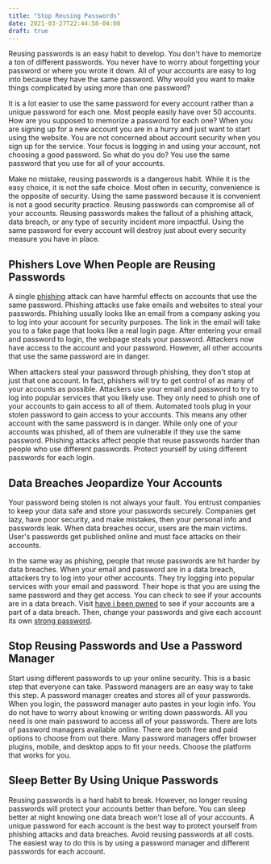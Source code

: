 ```yaml
---
title: "Stop Reusing Passwords"
date: 2021-03-27T22:44:58-04:00
draft: true
---
```


Reusing passwords is an easy habit to develop. You don't have to memorize a ton of different passwords. You never have to worry about forgetting your password or where you wrote it down. All of your accounts are easy to log into because they have the same password. Why would you want to make things complicated by using more than one password?

It is a lot easier to use the same password for every account rather than a unique password for each one. Most people easily have over 50 accounts. How are you supposed to memorize a password for each one? When you are signing up for a new account you are in a hurry and just want to start using the website. You are not concerned about account security when you sign up for the service. Your focus is logging in and using your account, not choosing a good password. So what do you do? You use the same password that you use for all of your accounts.

Make no mistake, reusing passwords is a dangerous habit. While it is the easy choice, it is not the safe choice. Most often in security, convenience is the opposite of security. Using the same password because it is convenient is not a good security practice. Reusing passwords can compromise all of your accounts. Reusing passwords makes the fallout of a phishing attack, data breach, or any type of security incident more impactful. Using the same password for every account will destroy just about every security measure you have in place.

## Phishers Love When People are Reusing Passwords

A single [phishing](https://tkdata.io/what-is-phishing/) attack can have harmful effects on accounts that use the same password. Phishing attacks use fake emails and websites to steal your passwords. Phishing usually looks like an email from a company asking you to log into your account for security purposes. The link in the email will take you to a fake page that looks like a real login page. After entering your email and password to login, the webpage steals your password. Attackers now have access to the account and your password. However, all other accounts that use the same password are in danger.

When attackers steal your password through phishing, they don't stop at just that one account. In fact, phishers will try to get control of as many of your accounts as possible. Attackers use your email and password to try to log into popular services that you likely use. They only need to phish one of your accounts to gain access to all of them. Automated tools plug in your stolen password to gain access to your accounts. This means any other account with the same password is in danger. While only one of your accounts was phished, all of them are vulnerable if they use the same password. Phishing attacks affect people that reuse passwords harder than people who use different passwords. Protect yourself by using different passwords for each login.

## Data Breaches Jeopardize Your Accounts

Your password being stolen is not always your fault. You entrust companies to keep your data safe and store your passwords securely. Companies get lazy, have poor security, and make mistakes, then your personal info and passwords leak. When data breaches occur, users are the main victims. User's passwords get published online and must face attacks on their accounts.

In the same way as phishing, people that reuse passwords are hit harder by data breaches. When your email and password are in a data breach, attackers try to log into your other accounts. They try logging into popular services with your email and password. Their hope is that you are using the same password and they get access. You can check to see if your accounts are in a data breach. Visit [have i been pwned](https://haveibeenpwned.com/) to see if your accounts are a part of a data breach. Then, change your passwords and give each account its own [strong password](https://tkdata.io/strong-passwords-how-to-choose-and-remember-them/).

## Stop Reusing Passwords and Use a Password Manager

Start using different passwords to up your online security. This is a basic step that everyone can take. Password managers are an easy way to take this step. A password manager creates and stores all of your passwords. When you login, the password manager auto pastes in your login info. You do not have to worry about knowing or writing down passwords. All you need is one main password to access all of your passwords. There are lots of password managers available online. There are both free and paid options to choose from out there. Many password managers offer browser plugins, mobile, and desktop apps to fit your needs. Choose the platform that works for you.

## Sleep Better By Using Unique Passwords

Reusing passwords is a hard habit to break. However, no longer reusing passwords will protect your accounts better than before. You can sleep better at night knowing one data breach won't lose all of your accounts. A unique password for each account is the best way to protect yourself from phishing attacks and data breaches. Avoid reusing passwords at all costs. The easiest way to do this is by using a password manager and different passwords for each account.